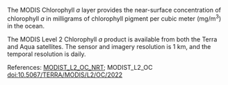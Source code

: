The MODIS Chlorophyll *a* layer provides the near-surface concentration of chlorophyll *a* in milligrams of chlorophyll pigment per cubic meter (mg/m<sup>3</sup>) in the ocean.

The MODIS Level 2 Chlorophyll *a* product is available from both the Terra and Aqua satellites. The sensor and imagery resolution is 1 km, and the temporal resolution is daily.

References: [MODIST_L2_OC_NRT](https://oceancolor.gsfc.nasa.gov/data/10.5067/TERRA/MODIS/L2/OC/2022); MODIST_L2_OC [doi:10.5067/TERRA/MODIS/L2/OC/2022](https://dx.doi.org/10.5067/TERRA/MODIS/L2/OC/2022)